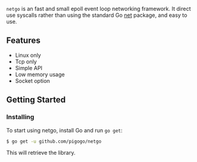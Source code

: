 `netgo` is an fast and small epoll event loop networking framework. It direct use syscalls rather than using the standard Go [net](https://golang.org/pkg/net/) package, and easy to use.



## Features

- Linux only
- Tcp only
- Simple API
- Low memory usage
- Socket option

## Getting Started

### Installing

To start using netgo, install Go and run `go get`:

```sh
$ go get -u github.com/pigogo/netgo
```

This will retrieve the library.
